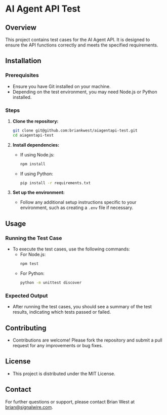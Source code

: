 # AI Agent API Test

## Overview
This project contains test cases for the AI Agent API. It is designed to ensure the API functions correctly and meets the specified requirements.

## Installation

### Prerequisites
- Ensure you have Git installed on your machine.
- Depending on the test environment, you may need Node.js or Python installed.

### Steps
1. **Clone the repository:**
   ```bash
   git clone git@github.com:briankwest/aiagentapi-test.git
   cd aiagentapi-test
   ```

2. **Install dependencies:**
   - If using Node.js:
     ```bash
     npm install
     ```
   - If using Python:
     ```bash
     pip install -r requirements.txt
     ```

3. **Set up the environment:**
   - Follow any additional setup instructions specific to your environment, such as creating a `.env` file if necessary.

## Usage

### Running the Test Case
- To execute the test cases, use the following commands:
  - For Node.js:
    ```bash
    npm test
    ```
  - For Python:
    ```bash
    python -m unittest discover
    ```

### Expected Output
- After running the test cases, you should see a summary of the test results, indicating which tests passed or failed.

## Contributing
- Contributions are welcome! Please fork the repository and submit a pull request for any improvements or bug fixes.

## License
- This project is distributed under the MIT License.

## Contact
For further questions or support, please contact Brian West at [brian@signalwire.com](mailto:brian@signalwire.com).
